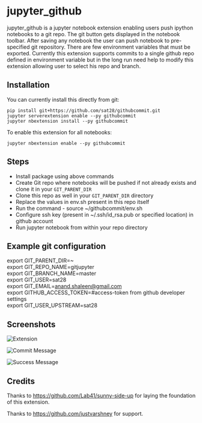 # jupyter_github

jupyter_github is a jupyter notebook extension enabling users push ipython notebooks to a git repo.
The git button gets displayed in the notebook toolbar. After saving any notebook
the user can push notebook to pre-specified git repository. There are few
environment variables that must be exported. Currently this extension supports
commits to a single github repo defined in environment variable but in the long
run need help to modify this extension allowing user to select his repo and branch.

## Installation

You can currently install this directly from git:

```
pip install git+https://github.com/sat28/githubcommit.git
jupyter serverextension enable --py githubcommit
jupyter nbextension install --py githubcommit
```

To enable this extension for all notebooks:

```
jupyter nbextension enable --py githubcommit
```

## Steps

* Install package using above commands
* Create Git repo where notebooks will be pushed if not already exists and clone it in your `GIT_PARENT_DIR`
* Clone this repo as well in your `GIT_PARENT_DIR` directory
* Replace the values in env.sh present in this repo itself
* Run the command - source ~/githubcommit/env.sh
* Configure ssh key (present in ~/.ssh/id_rsa.pub or specified location) in github account
* Run jupyter notebook from within your repo directory

## Example git configuration
export GIT_PARENT_DIR=~ <br />
export GIT_REPO_NAME=gitjupyter <br />
export GIT_BRANCH_NAME=master <br />
export GIT_USER=sat28 <br />
export GIT_EMAIL=anand.shaleen@gmail.com <br />
export GITHUB_ACCESS_TOKEN=#access-token from github developer settings <br />
export GIT_USER_UPSTREAM=sat28 <br />

## Screenshots

![Extension](screens/extension.png?raw=true "Extension added to toolbar")

![Commit Message](screens/commit.png?raw=true "Commit Message")

![Success Message](screens/success.png?raw=true "Success Message")

## Credits

Thanks to https://github.com/Lab41/sunny-side-up for laying the foundation of this extension.

Thanks to https://github.com/justvarshney for support.

